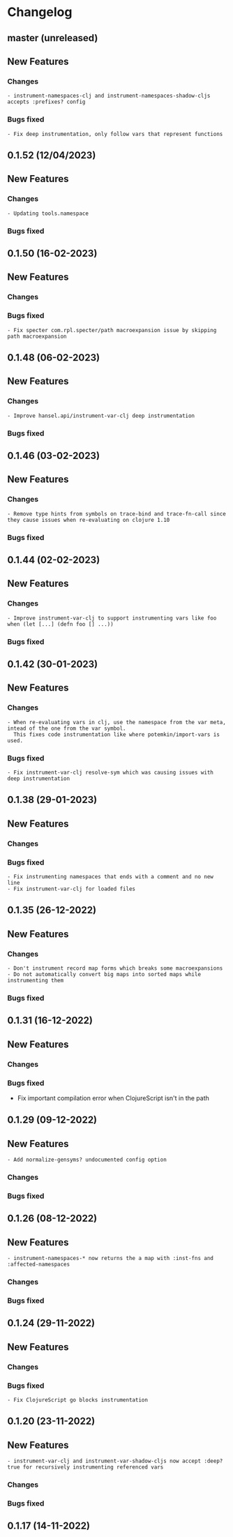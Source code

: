 # Changelog

## master (unreleased)
	
## New Features
    
### Changes

	- instrument-namespaces-clj and instrument-namespaces-shadow-cljs accepts :prefixes? config
  
### Bugs fixed

	- Fix deep instrumentation, only follow vars that represent functions

## 0.1.52 (12/04/2023)
	
## New Features
    
### Changes

	- Updating tools.namespace
  
### Bugs fixed

## 0.1.50 (16-02-2023)
	
## New Features
    
### Changes
	    	
### Bugs fixed 

	- Fix specter com.rpl.specter/path macroexpansion issue by skipping path macroexpansion

## 0.1.48 (06-02-2023)
	
## New Features
    
### Changes
	
	- Improve hansel.api/instrument-var-clj deep instrumentation
	
### Bugs fixed 

## 0.1.46 (03-02-2023)
	
## New Features
    
### Changes

	- Remove type hints from symbols on trace-bind and trace-fn-call since they cause issues when re-evaluating on clojure 1.10
	
### Bugs fixed 
    
## 0.1.44 (02-02-2023)
	
## New Features
    
### Changes

	- Improve instrument-var-clj to support instrumenting vars like foo when (let [...] (defn foo [] ...))

### Bugs fixed 

## 0.1.42 (30-01-2023)
	
## New Features
    
### Changes

	- When re-evaluating vars in clj, use the namespace from the var meta, intead of the one from the var symbol.
      This fixes code instrumentation like where potemkin/import-vars is used.
	  
### Bugs fixed	

	- Fix instrument-var-clj resolve-sym which was causing issues with deep instrumentation

## 0.1.38 (29-01-2023)
	
## New Features
    
### Changes
	
### Bugs fixed
	
	- Fix instrumenting namespaces that ends with a comment and no new line
	- Fix instrument-var-clj for loaded files 

## 0.1.35 (26-12-2022)
	
## New Features
    
### Changes

	- Don't instrument record map forms which breaks some macroexpansions
	- Do not automatically convert big maps into sorted maps while instrumenting them
	
### Bugs fixed

## 0.1.31 (16-12-2022)
	
## New Features
    
### Changes

### Bugs fixed

- Fix important compilation error when ClojureScript isn't in the path

## 0.1.29 (09-12-2022)
	
## New Features

	- Add normalize-gensyms? undocumented config option
	
### Changes

### Bugs fixed

## 0.1.26 (08-12-2022)
	
## New Features

	- instrument-namespaces-* now returns the a map with :inst-fns and :affected-namespaces

### Changes

### Bugs fixed

## 0.1.24 (29-11-2022)
	
## New Features

### Changes

### Bugs fixed

	- Fix ClojureScript go blocks instrumentation
	
## 0.1.20 (23-11-2022)
	
## New Features

	- instrument-var-clj and instrument-var-shadow-cljs now accept :deep? true for recursively instrumenting referenced vars    
	
### Changes

### Bugs fixed
    
## 0.1.17 (14-11-2022)
